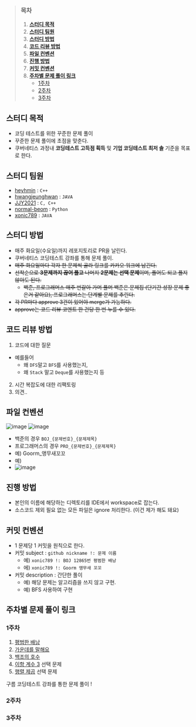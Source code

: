 >### 목차
>1. [**스터디 목적**](#스터디-목적)
>2. [**스터디 팀원**](#스터디-팀원)
>3. [**스터디 방법**](#스터디-방법)
>4. [**코드 리뷰 방법**](#코드-리뷰-방법)
>5. [**파일 컨벤션**](#파일-컨벤션)
>6. [**진행 방법**](#진행-방법)
>7. [**커밋 컨벤션**](#커밋-컨벤션)
>8. [**주차별 문제 풀이 링크**](#주차별-문제-풀이-링크)
>       - [1주차](#1주차)
>       - [2주차](#2주차)
>       - [3주차](#3주차)
> 
## 스터디 목적
- 코딩 테스트를 위한 꾸준한 문제 풀이
- 꾸준한 문제 풀이에 초점을 맞춘다.
- 쿠버네티스 과정내 **코딩테스트 고득점 획득** 및 **기업 코딩테스트 최저 솔** 기준을 목표로 한다.

## 스터디 팀원
- [heyhmin](https://github.com/heyhmin) : `C++`
- [hwangjeunghwan](https://github.com/hwangjeunghwan) : `JAVA`
- [JJY2021](https://github.com/JJY2021) : `C, C++`
- [normal-beom](https://github.com/normal-beom) : `Python`
- [xonic789](https://github.com/xonic789) : `JAVA`

## 스터디 방법
- 매주 화요일(수요일)까지 레포지토리로 PR을 날린다.
- 쿠버네티스 코딩테스트 강좌를 통해 문제 풀이.
- ~~매주 화요일마다 각자 한 문제씩 골라 링크를 카카오 워크에 남긴다.~~
- ~~선착순으로 **3문제까지 끊어 풀고** 나머지 **2문제는 선택 문제**이며, 풀어도 되고 풀지 않아도 된다.~~
    - ~~백준, 프로그래머스 매주 번갈아 가며 풀며 백준은 문제집 (단기간 성장 문제 좋은거 같아요), 프로그래머스는 단계별 문제를 추린다.~~
- ~~각 PR마다 approve 3건이 있어야 merge가 가능하다.~~
- ~~approve는 코드 리뷰 코멘트 한 건당 한 번 누를 수 있다.~~

## 코드 리뷰 방법
1. 코드에 대한 질문
  - 예를들어
    - 왜 `DFS`말고 `BFS`를 사용했는지,
    - 왜 `Stack` 말고 `Deque`를 사용했는지 등
2. 시간 복잡도에 대한 리팩토링
3. 의견..

## 파일 컨벤션

![image](https://user-images.githubusercontent.com/64122884/140010279-df9d85b5-ed7a-4982-a45c-aef364a471ed.png)
![image](https://user-images.githubusercontent.com/64122884/140010299-b9f19598-2842-4dc2-8420-15b7a71ff4f4.png)
- 백준의 경우 `BOJ_{문제번호}_{문제제목}`
- 프로그래머스의 경우 `PRO_{문제번호}_{문제제목}`
- 예) Goorm_앵무새꼬꼬
- 예)
- 
  ![image](https://user-images.githubusercontent.com/64122884/140043847-fa0c9b89-808a-44dc-8de3-bf7fb291cb1b.png)

## 진행 방법
- 본인의 이름에 해당하는 디렉토리를 IDE에서 workspace로 잡는다.
- 소스코드 제외 필요 없는 모든 파일은 ignore 처리한다. (이건 제가 해도 돼요)

## 커밋 컨벤션
- 1 문제당 1 커밋을 원칙으로 한다.
- 커밋 subject : `github nickname !: 문제 이름` 
  - 예) `xonic789 !: BOJ 12865번 평범한 배낭`
  - 에) `xonic789 !: Goorm 앵무새 꼬꼬`
- 커밋 description : 간단한 풀이
  - 예) 해당 문제는 알고리즘을 쓰지 않고 구현.
  - 예) BFS 사용하여 구현

## 주차별 문제 풀이 링크
### 1주차
1. [평범한 배낭](https://www.acmicpc.net/problem/12865) 
2. [가운데를 말해요](https://www.acmicpc.net/problem/1655) 
3. [백조의 호수](https://www.acmicpc.net/problem/3197) 
4. [이항 계수 3](https://www.acmicpc.net/problem/11401) 선택 문제
5. [행렬 제곱](https://www.acmicpc.net/problem/10830) 선택 문제

구름 코딩테스트 강좌를 통한 문제 풀이 ! 

### 2주차
### 3주차
